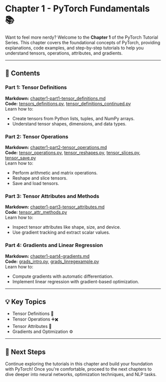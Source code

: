 # Chapter 1 - PyTorch Fundamentals 📚

Want to feel more nerdy? Welcome to the **Chapter 1** of the PyTorch Tutorial Series. This chapter covers the foundational concepts of PyTorch, providing explanations, code examples, and step-by-step tutorials to help you understand tensors, operations, attributes, and gradients.

---

## 📖 Contents

### **Part 1: Tensor Definitions**
**Markdown:** [chapter1-part1-tensor_definitions.md](./chapter1-part1-tensor_definitions.md)  
**Code:** [tensors_definitions.py](./tensors_definitions.py), [tensor_definitions_continued.py](./tensor_definitions_continued.py)  
Learn how to:
- Create tensors from Python lists, tuples, and NumPy arrays.
- Understand tensor shapes, dimensions, and data types.

### **Part 2: Tensor Operations**
**Markdown:** [chapter1-part2-tensor_operations.md](./chapter1-part2-tensor_operations.md)  
**Code:** [tensor_operations.py](./tensor_operations.py), [tensor_reshapes.py](./tensor_reshapes.py), [tensor_slices.py](./tensor_slices.py), [tensor_save.py](./tensor_save.py)  
Learn how to:
- Perform arithmetic and matrix operations.
- Reshape and slice tensors.
- Save and load tensors.

### **Part 3: Tensor Attributes and Methods**
**Markdown:** [chapter1-part3-tensor_attributes.md](./chapter1-part3-tensor_attributes.md)  
**Code:** [tensor_attr_methods.py](./tensor_attr_methods.py)  
Learn how to:
- Inspect tensor attributes like shape, size, and device.
- Use gradient tracking and extract scalar values.

### **Part 4: Gradients and Linear Regression**
**Markdown:** [chapter1-part4-gradients.md](./chapter1-part4-gradients.md)  
**Code:** [grads_intro.py](./grads_intro.py), [grads_linregexample.py](./grads_linregexample.py)  
Learn how to:
- Compute gradients with automatic differentiation.
- Implement linear regression with gradient-based optimization.

---

## 💡 Key Topics
- Tensor Definitions 🧱
- Tensor Operations ➕✖️
- Tensor Attributes 📏
- Gradients and Optimization ⚙️

---


## 🚀 Next Steps
Continue exploring the tutorials in this chapter and build your foundation with PyTorch! Once you're comfortable, proceed to the next chapters to dive deeper into neural networks, optimization techniques, and NLP tasks.


